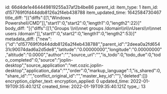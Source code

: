 id: 66d4de1e464449819255a37af2b4be86
parent_id: 
item_type: 1
item_id: d157769f0fd44ddb8126a2f4eb438788
item_updated_time: 1642584730467
title_diff: "[{\"diffs\":[[1,\"Windows Powershell/CMD\"]],\"start1\":0,\"start2\":0,\"length1\":0,\"length2\":22}]"
body_diff: "[{\"diffs\":[[1,\"Groups \\\n\\\nnet groups /domain\\\n\\\nUsers\\\n\\\nnet users /domain\"]],\"start1\":0,\"start2\":0,\"length1\":0,\"length2\":53}]"
metadata_diff: {"new":{"id":"d157769f0fd44ddb8126a2f4eb438788","parent_id":"2deea0a2fd65431c90074dad6a2d5de8","latitude":"0.00000000","longitude":"0.00000000","altitude":"0.0000","author":"","source_url":"","is_todo":0,"todo_due":0,"todo_completed":0,"source":"joplin-desktop","source_application":"net.cozic.joplin-desktop","application_data":"","order":0,"markup_language":1,"is_shared":0,"share_id":"","conflict_original_id":"","master_key_id":""},"deleted":[]}
encryption_cipher_text: 
encryption_applied: 0
updated_time: 2022-01-19T09:35:40.121Z
created_time: 2022-01-19T09:35:40.121Z
type_: 13